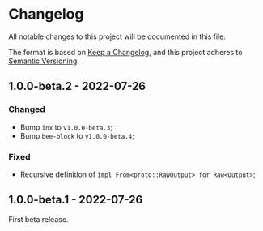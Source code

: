 # Changelog

All notable changes to this project will be documented in this file.

The format is based on [Keep a Changelog](https://keepachangelog.com/en/1.0.0/),
and this project adheres to [Semantic Versioning](https://semver.org/spec/v2.0.0.html).

<!-- ## Unreleased - YYYY-MM-DD

### Added

### Changed

### Deprecated

### Removed

### Fixed

### Security -->

## 1.0.0-beta.2 - 2022-07-26

### Changed

- Bump `inx` to `v1.0.0-beta.3`;
- Bump `bee-block` to `v1.0.0-beta.4`;

### Fixed

- Recursive definition of `impl From<proto::RawOutput> for Raw<Output>`;

## 1.0.0-beta.1 - 2022-07-26

First beta release.
